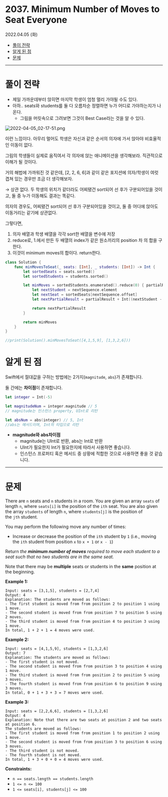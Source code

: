 # **2037. Minimum Number of Moves to Seat Everyone**

2022.04.05 (화)

- [풀이 전략](#풀이-전략)
- [알게 된 점](#알게-된-점)
- [문제](#문제)

---

# 풀이 전략

- 제일 가까운데부터 앉히면 마지막 학생이 엄청 멀리 가야될 수도 있다.
- 아하.. seats와 students를 둘 다 오름차순 정렬하면 누가 어디로 가야하는지가 나온다.
    - 그림을 머릿속으로 그려보면 그것이 Best Case라는 것을 알 수 있다.

![2022-04-05_02-17-51.png](https://s3.us-west-2.amazonaws.com/secure.notion-static.com/eadcca0a-0d47-49d6-8edb-bff4332e451e/2022-04-05_02-17-51.png?X-Amz-Algorithm=AWS4-HMAC-SHA256&X-Amz-Content-Sha256=UNSIGNED-PAYLOAD&X-Amz-Credential=AKIAT73L2G45EIPT3X45%2F20220404%2Fus-west-2%2Fs3%2Faws4_request&X-Amz-Date=20220404T174332Z&X-Amz-Expires=86400&X-Amz-Signature=9d55d98ea0505cef1723b8bee7bbe9e8a1d70abbf3955d331eb1f2e0b77888e5&X-Amz-SignedHeaders=host&response-content-disposition=filename%20%3D%222022-04-05_02-17-51.png%22&x-id=GetObject)

이런 느낌이다. 아무리 멀어도 학생은 자신과 같은 순서의 의자에 가서 앉아야 비효율적인 이동이 없다.

그림의 학생들이 실제로 움직여서 각 의자에 앉는 애니메이션을 생각해보라. 직관적으로 이해가 될 것이다.

거의 해법에 가까워진 것 같은데, [2, 2, 6, 6]과 같이 같은 포지션에 의자/학생이 여럿 겹쳐 있는 경우만 조금 더 생각해보자.

→ 상관 없다. 
두 학생의 위치가 같더라도 어찌됐건 sort되어 선 후가 구분되어있을 것이고, 둘 중 누가 이동해도 결과는 똑같다. 

의자의 경우도, 어찌됐건 sort되어 선 후가 구분되어있을 것이고, 둘 중 어디에 앉아도 이동거리는 같기에 상관없다.

그렇다면,

1. 의자 배열과 학생 배열을 각각 sort한 배열을 변수에 저장
2. reduce로, 1.에서 만든 두 배열의 index가 같은 원소끼리의 position 차 의 합을 구한다.
3. 이것이 minimum moves의 합이다. return한다.

```swift
class Solution {
    func minMovesToSeat(_ seats: [Int], _ students: [Int]) -> Int {
        let sortedSeats = seats.sorted()
        let sortedStudents = students.sorted()

        let minMoves = sortedStudents.enumerated().reduce(0) { partialResult, nextSequence in
            let nextStudent = nextSequence.element
            let nextSeat = sortedSeats[nextSequence.offset]
            let nextPartialResult = partialResult + Int((nextStudent - nextSeat).magnitude)

            return nextPartialResult
        }

        return minMoves
    }
}

//print(Solution().minMovesToSeat([4,1,5,9], [1,3,2,6]))
```

# 알게 된 점

Swift에서 절대값을 구하는 방법에는 2가지(`magnitude`, `abs`)가 존재합니다.

둘 간에는 **차이점**이 존재합니다.

```swift
let integer = Int(-5)

let magnitudeNum = integer.magnitude // 5 
// magnitude는 인스턴스 property, UInt로 리턴

let absNum = abs(integer) // 5, Int
//abs는 메서드이며, Int의 타입으로 리턴
```

- **magnitude와 abs차이점**
    - magnitude는 UInt로 반환, abs는 Int로 반환
    - UInt가 필요한지 Int가 필요한지에 따라서 사용하면 좋습니다.
    - 인스턴스 프로퍼티 혹은 메서드 중 상황에 적합한 것으로 사용하면 좋을 것 같습니다.

---
# 문제

There are `n` seats and `n` students in a room. You are given an array `seats` of length `n`, where `seats[i]` is the position of the `ith` seat. You are also given the array `students` of length `n`, where `students[j]` is the position of the `jth` student.

You may perform the following move any number of times:

- Increase or decrease the position of the `ith` student by `1` (i.e., moving the `ith` student from position `x` to `x + 1` or `x - 1`)

Return *the **minimum number of moves** required to move each student to a seat such that no two students are in the same seat.*

Note that there may be **multiple** seats or students in the **same** position at the beginning.

**Example 1:**

```
Input: seats = [3,1,5], students = [2,7,4]
Output: 4
Explanation: The students are moved as follows:
- The first student is moved from from position 2 to position 1 using 1 move.
- The second student is moved from from position 7 to position 5 using 2 moves.
- The third student is moved from from position 4 to position 3 using 1 move.
In total, 1 + 2 + 1 = 4 moves were used.

```

**Example 2:**

```
Input: seats = [4,1,5,9], students = [1,3,2,6]
Output: 7
Explanation: The students are moved as follows:
- The first student is not moved.
- The second student is moved from from position 3 to position 4 using 1 move.
- The third student is moved from from position 2 to position 5 using 3 moves.
- The fourth student is moved from from position 6 to position 9 using 3 moves.
In total, 0 + 1 + 3 + 3 = 7 moves were used.

```

**Example 3:**

```
Input: seats = [2,2,6,6], students = [1,3,2,6]
Output: 4
Explanation: Note that there are two seats at position 2 and two seats at position 6.
The students are moved as follows:
- The first student is moved from from position 1 to position 2 using 1 move.
- The second student is moved from from position 3 to position 6 using 3 moves.
- The third student is not moved.
- The fourth student is not moved.
In total, 1 + 3 + 0 + 0 = 4 moves were used.

```

**Constraints:**

- `n == seats.length == students.length`
- `1 <= n <= 100`
- `1 <= seats[i], students[j] <= 100`
    
